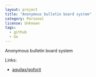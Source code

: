 ```yaml
---
layout: project
title: "Anonymous bulletin board system"
category: Personal
license: Unknown
tags:
  - github
  - Go
---
```


Anonymous bulletin board system

Links:

* [aquilax/goforit](https://github.com/aquilax/goforit)
